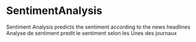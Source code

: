 # SentimentAnalysis
Sentiment Analysis predicts the sentiment according to the news headlines
Analyse de sentiment predit le sentiment selon les Unes des journaux
